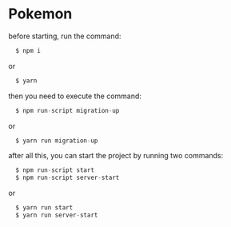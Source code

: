 # Pokemon
before starting, run the command:
```javascript
  $ npm i
```
or

```javascript
  $ yarn
```
then you need to execute the command:
```javascript
  $ npm run-script migration-up
```
or
```javascript
  $ yarn run migration-up
```
after all this, you can start the project by running two commands:

```javascript
  $ npm run-script start
  $ npm run-script server-start
```
or
```javascript
  $ yarn run start
  $ yarn run server-start
```